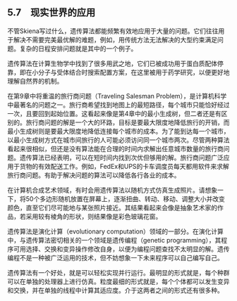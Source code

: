    

## 5.7　现实世界的应用

不管Skiena写过什么，遗传算法都能频繁有效地应用于大量的问题。它们往往用于解决不需要完美最优解的难题，例如，用传统方法无法解决的大型约束满足问题。复杂的日程安排问题就是其中的一个例子。

遗传算法在计算生物学中找到了很多用武之地，它们已被成功用于蛋白质配体停靠，即在小分子与受体结合时搜索配置方案，在这里被用于药学研究，以便更好地理解自然界的机制。

在第9章中将重温的旅行商问题（Traveling Salesman Problem），是计算机科学中最著名的问题之一。旅行商希望找到地图上的最短路径，每个城市只能恰好经过一次，且要回到起始位置。这看起来像是第4章中的最小生成树，但二者还是有区别的。旅行商问题的解是一个大的环路，目标是要最大限度地降低旅行的开销，而最小生成树则是要最大限度地降低连接每个城市的成本。为了能到达每一个城市，以最小生成树方式在城市间旅行的人可能必须访问同一个城市两次。尽管两种算法看起来很相似，但还是没有算法能在合理的时间内求解出任意城市数量的旅行商问题。遗传算法已经表明，可以在短时间内找到次优但够用的解。旅行商问题广泛应用于货物的有效配送工作。例如，FedEx和UPS的卡车调度员每天都用软件来求解旅行商问题。有助于解决问题的算法可以降低各行各业的成本。

在计算机合成艺术领域，有时会用遗传算法以随机方式仿真生成照片。请想象一下，将50个多边形随机放置在屏幕上，逐渐扭曲、转动、移动、调整大小并改变颜色，直至它们尽可能地与某张照片接近。其结果看起来会像是抽象艺术家的作品，若采用较有棱角的形状，则结果像是彩色玻璃花窗。

遗传算法是演化计算（evolutionary computation）领域的一部分。在演化计算中，与遗传算法密切相关的一个领域是遗传编程（genetic programming），其程序可用选择、交换和变异操作修改自身，以便为编程问题查找不太明显的解。遗传编程不是一种被广泛运用的技术，但不妨想象一下未来程序可以自己编写自己。

遗传算法有一个好处，就是可以轻松实现并行运行。最明显的形式就是，每个种群可以在单独的处理器上进行仿真。粒度最细的形式就是，每个个体都可以发生变异和交换，并在单独的线程中计算其适应度。介于这两者之间的形式还有很多种。